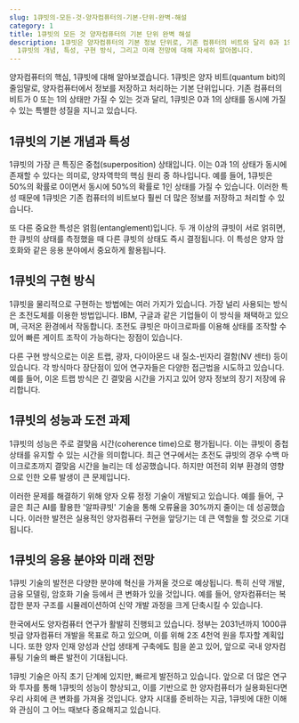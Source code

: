 ```yaml
---
slug: 1큐빗의-모든-것-양자컴퓨터의-기본-단위-완벽-해설
category: 1
title: 1큐빗의 모든 것 양자컴퓨터의 기본 단위 완벽 해설
description: 1큐빗은 양자컴퓨터의 기본 정보 단위로, 기존 컴퓨터의 비트와 달리 0과 1의 상태를 동시에 가질 수 있습니다. 이 글에서는
  1큐빗의 개념, 특성, 구현 방식, 그리고 미래 전망에 대해 자세히 알아봅니다.
---
```

양자컴퓨터의 핵심, 1큐빗에 대해 알아보겠습니다. 1큐빗은 양자 비트(quantum bit)의 줄임말로, 양자컴퓨터에서 정보를 저장하고 처리하는 기본 단위입니다. 기존 컴퓨터의 비트가 0 또는 1의 상태만 가질 수 있는 것과 달리, 1큐빗은 0과 1의 상태를 동시에 가질 수 있는 특별한 성질을 지니고 있습니다.

## 1큐빗의 기본 개념과 특성

1큐빗의 가장 큰 특징은 중첩(superposition) 상태입니다. 이는 0과 1의 상태가 동시에 존재할 수 있다는 의미로, 양자역학의 핵심 원리 중 하나입니다. 예를 들어, 1큐빗은 50%의 확률로 0이면서 동시에 50%의 확률로 1인 상태를 가질 수 있습니다. 이러한 특성 때문에 1큐빗은 기존 컴퓨터의 비트보다 훨씬 더 많은 정보를 저장하고 처리할 수 있습니다.

또 다른 중요한 특성은 얽힘(entanglement)입니다. 두 개 이상의 큐빗이 서로 얽히면, 한 큐빗의 상태를 측정했을 때 다른 큐빗의 상태도 즉시 결정됩니다. 이 특성은 양자 암호화와 같은 응용 분야에서 중요하게 활용됩니다.

## 1큐빗의 구현 방식

1큐빗을 물리적으로 구현하는 방법에는 여러 가지가 있습니다. 가장 널리 사용되는 방식은 초전도체를 이용한 방법입니다. IBM, 구글과 같은 기업들이 이 방식을 채택하고 있으며, 극저온 환경에서 작동합니다. 초전도 큐빗은 마이크로파를 이용해 상태를 조작할 수 있어 빠른 게이트 조작이 가능하다는 장점이 있습니다.

다른 구현 방식으로는 이온 트랩, 광자, 다이아몬드 내 질소-빈자리 결함(NV 센터) 등이 있습니다. 각 방식마다 장단점이 있어 연구자들은 다양한 접근법을 시도하고 있습니다. 예를 들어, 이온 트랩 방식은 긴 결맞음 시간을 가지고 있어 양자 정보의 장기 저장에 유리합니다.

## 1큐빗의 성능과 도전 과제

1큐빗의 성능은 주로 결맞음 시간(coherence time)으로 평가됩니다. 이는 큐빗이 중첩 상태를 유지할 수 있는 시간을 의미합니다. 최근 연구에서는 초전도 큐빗의 경우 수백 마이크로초까지 결맞음 시간을 늘리는 데 성공했습니다. 하지만 여전히 외부 환경의 영향으로 인한 오류 발생이 큰 문제입니다.

이러한 문제를 해결하기 위해 양자 오류 정정 기술이 개발되고 있습니다. 예를 들어, 구글은 최근 AI를 활용한 '알파큐빗' 기술을 통해 오류율을 30%까지 줄이는 데 성공했습니다. 이러한 발전은 실용적인 양자컴퓨터 구현을 앞당기는 데 큰 역할을 할 것으로 기대됩니다.

## 1큐빗의 응용 분야와 미래 전망

1큐빗 기술의 발전은 다양한 분야에 혁신을 가져올 것으로 예상됩니다. 특히 신약 개발, 금융 모델링, 암호화 기술 등에서 큰 변화가 있을 것입니다. 예를 들어, 양자컴퓨터는 복잡한 분자 구조를 시뮬레이션하여 신약 개발 과정을 크게 단축시킬 수 있습니다.

한국에서도 양자컴퓨터 연구가 활발히 진행되고 있습니다. 정부는 2031년까지 1000큐빗급 양자컴퓨터 개발을 목표로 하고 있으며, 이를 위해 2조 4천억 원을 투자할 계획입니다. 또한 양자 인재 양성과 산업 생태계 구축에도 힘을 쏟고 있어, 앞으로 국내 양자컴퓨팅 기술의 빠른 발전이 기대됩니다.

1큐빗 기술은 아직 초기 단계에 있지만, 빠르게 발전하고 있습니다. 앞으로 더 많은 연구와 투자를 통해 1큐빗의 성능이 향상되고, 이를 기반으로 한 양자컴퓨터가 실용화된다면 우리 사회에 큰 변화를 가져올 것입니다. 양자 시대를 준비하는 지금, 1큐빗에 대한 이해와 관심이 그 어느 때보다 중요해지고 있습니다.